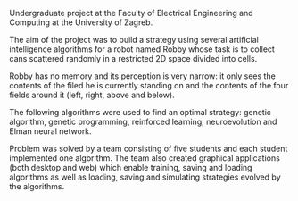 Undergraduate project at the Faculty of Electrical Engineering and Computing at the University of Zagreb.

The aim of the project was to build a strategy using several artificial intelligence algorithms for a robot named Robby whose task is to collect cans scattered randomly in a restricted 2D space divided into cells.

Robby has no memory and its perception is very narrow: it only sees the contents of the filed he is currently standing on and the contents of the four fields around it (left, right, above and below).

The following algorithms were used to find an optimal strategy: genetic algorithm, genetic programming, reinforced learning, neuroevolution and Elman neural network. 

Problem was solved by a team consisting of five students and each student implemented one algorithm. The team also created graphical applications (both desktop and web) which enable training, saving and loading algorithms as well as loading, saving and simulating strategies evolved by the algorithms. 
